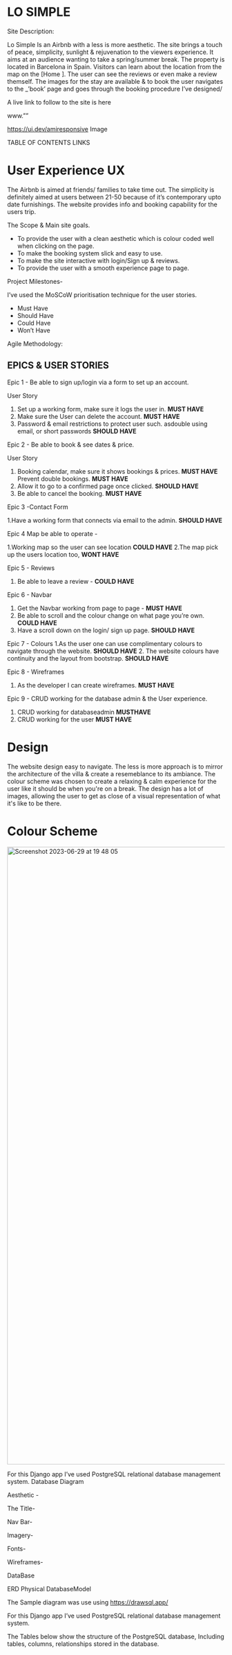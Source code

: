 # LO SIMPLE
Site Description:

Lo Simple Is an Airbnb with a less is more aesthetic.
The site brings a touch of peace, simplicity, sunlight & rejuvenation to the viewers experience.
It aims at an audience wanting to take a spring/summer break.
The property is located in Barcelona in Spain. Visitors can learn about the location from the map on the [Home ].
The user can see the reviews or even make a review themself. The images for the stay are available & to book the user navigates to the \_’book’ page and goes through the booking procedure I’ve designed/

A live link to follow to the site is here

www.””


https://ui.dev/amiresponsive Image

TABLE OF CONTENTS LINKS

# User Experience UX

The Airbnb is aimed at friends/ families to take time out.
The simplicity is definitely aimed at users between 21-50 because of it’s contemporary upto date furnishings.
The website provides info and booking capability for the users trip.

The Scope & Main site goals.

* To provide the user with a clean aesthetic which is colour coded well when clicking on the page.
* To make the booking system slick and easy to use.
* To make the site interactive with login/Sign up & reviews. 
* To provide the user with a smooth experience page to page.

Project Milestones-

I’ve used the MoSCoW prioritisation technique for the user stories.

* Must Have
* Should Have
* Could Have
* Won’t Have

Agile Methodology:

## EPICS & USER STORIES


 Epic 1 - Be able to sign up/login via a form to set up an account. 

 User Story 
  
1. Set up a working form, make sure it logs the user in. **MUST HAVE**
2. Make sure the User can delete the account. **MUST HAVE**
3. Password & email restrictions to protect user such. asdouble using email, or short passwords **SHOULD HAVE**


Epic 2  - Be able to book & see dates & price. 

User Story

1. Booking calendar, make sure it shows bookings & prices. **MUST HAVE**
Prevent double bookings. **MUST HAVE**
2. Allow it to go to a confirmed page once clicked. **SHOULD HAVE**
3. Be able to cancel the booking. **MUST HAVE**

Epic 3 -Contact Form 

1.Have a working form that connects via email to the admin. **SHOULD HAVE**

Epic 4 Map be able to operate -

1.Working map so the user can see location **COULD HAVE**
2.The map pick up the users location too, **WONT HAVE**

Epic 5 - Reviews 

1. Be able to leave a review - **COULD HAVE**


Epic 6 - Navbar

1. Get the Navbar working from page to page - **MUST HAVE**
2. Be able to scroll and the colour change on what page you’re own. **COULD HAVE**
3. Have a scroll down on the login/ sign up page. **SHOULD HAVE**

Epic 7 - Colours
1.As the user one can use complimentary colours to navigate through the website. **SHOULD HAVE**
2. The website colours have continuity and the layout from bootstrap. **SHOULD HAVE**

Epic 8 - Wireframes
1. As the developer I can create wireframes. **MUST HAVE**

Epic 9 - CRUD working for the database admin & the User experience.

1. CRUD working for databaseadmin **MUSTHAVE**
2. CRUD working for the user **MUST HAVE**



# Design

The website design easy to navigate. The less is more approach is to mirror the architecture of the villa & create a resemeblance to its ambiance. The colour scheme was chosen to create a relaxing & calm experience for the user like it should be when you're on a break.
The design has a lot of images, allowing the user to get as close of a visual representation of what it's like to be there. 

# Colour Scheme

<img width="1427" alt="Screenshot 2023-06-29 at 19 48 05" src="https://github.com/sammaxfleet/LOSIMPLEDJANGO/assets/114914739/7b954a5e-626f-48d3-9698-90c47647c7a5">

For this Django app I’ve used PostgreSQL relational database management system.
Database Diagram


Aesthetic -

The Title-

Nav Bar-


Imagery-

Fonts-

Wireframes-

DataBase

ERD Physical DatabaseModel

The Sample diagram was use using https://drawsql.app/

For this Django app I’ve used PostgreSQL relational database management system.

The Tables below show the structure of the PostgreSQL database,
Including tables, columns, relationships stored in the database.
